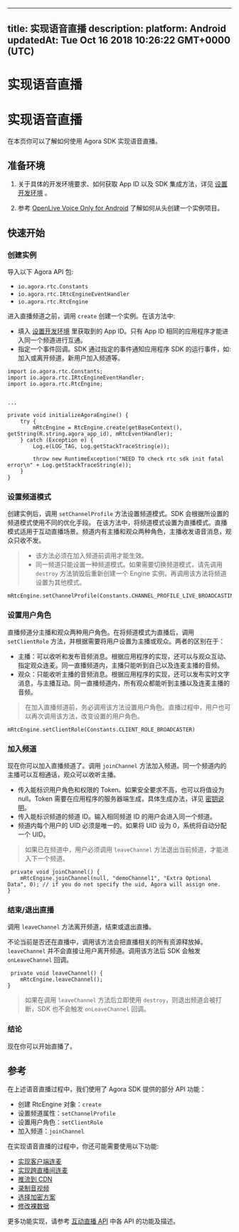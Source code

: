 
---
title: 实现语音直播
description: 
platform: Android
updatedAt: Tue Oct 16 2018 10:26:22 GMT+0000 (UTC)
---
# 实现语音直播
# 实现语音直播

在本页你可以了解如何使用 Agora SDK 实现语音直播。

## 准备环境

1.  关于具体的开发环境要求、如何获取 App ID 以及 SDK 集成方法，详见 [设置开发环境](../../cn/Quickstart%20Guide/android_video.md) 。

2.  参考 [OpenLive Voice Only for Android](https://github.com/AgoraIO/Basic-Audio-Broadcasting/tree/master/OpenLive-Voice-Only-Android) 了解如何从头创建一个实例项目。


## 快速开始

### 创建实例

导入以下 Agora API 包:

-   `io.agora.rtc.Constants`
-   `io.agora.rtc.IRtcEngineEventHandler`
-   `io.agora.rtc.RtcEngine`


进入直播频道之前，调用 `create` 创建一个实例。在该方法中:

-   填入 [设置开发环境](../../cn/Quickstart%20Guide/android_video.md) 里获取到的 App ID。只有 App ID 相同的应用程序才能进入同一个频道进行互通。
-   指定一个事件回调。SDK 通过指定的事件通知应用程序 SDK 的运行事件，如: 加入或离开频道，新用户加入频道等。


```
import io.agora.rtc.Constants;
import io.agora.rtc.IRtcEngineEventHandler;
import io.agora.rtc.RtcEngine;


...

private void initializeAgoraEngine() {
    try {
        mRtcEngine = RtcEngine.create(getBaseContext(), getString(R.string.agora_app_id), mRtcEventHandler);
    } catch (Exception e) {
        Log.e(LOG_TAG, Log.getStackTraceString(e));

        throw new RuntimeException("NEED TO check rtc sdk init fatal error\n" + Log.getStackTraceString(e));
    }
}
```

### 设置频道模式

创建实例后，调用 `setChannelProfile` 方法设置频道模式。SDK 会根据所设置的频道模式使用不同的优化手段。 
在该方法中，将频道模式设置为直播模式。直播模式适用于互动直播场景。频道内有主播和观众两种角色，主播收发语音消息，观众只收不发。

> - 该方法必须在加入频道前调用才能生效。
> - 同一频道只能设置一种频道模式。如果需要切换频道模式，请先调用 `destroy` 方法销毁后重新创建一个 Engine 实例，再调用该方法将频道设置为其他模式。


```
mRtcEngine.setChannelProfile(Constants.CHANNEL_PROFILE_LIVE_BROADCASTING);
```

### 设置用户角色

直播频道分主播和观众两种用户角色。在将频道模式为直播后，调用 `setClientRole` 方法，并根据需要将用户设置为主播或观众。两者的区别在于：

-   主播：可以收听和发布音频消息。根据应用程序的实现，还可以与观众互动、指定观众连麦。同一直播频道内，主播只能听到自己以及连麦主播的音频。
-   观众：只能收听主播的音频消息。根据应用程序的实现，还可以发布实时文字消息，与主播互动。同一直播频道内，所有观众都能听到主播以及连麦主播的音频。

> 在加入直播频道前，务必调用该方法设置用户角色。直播过程中，用户也可以再次调用该方法，改变设置的用户角色。

```
mRtcEngine.setClientRole(Constants.CLIENT_ROLE_BROADCASTER)
```

### 加入频道

现在你可以加入直播频道了。调用 `joinChannel` 方法加入频道。同一个频道内的主播可以互相通话，观众可以收听主播。

-   传入能标识用户角色和权限的 Token。如果安全要求不高，也可以将值设为 null。Token 需要在应用程序的服务器端生成，具体生成办法，详见 [密钥说明](../../cn/Agora%20Platform/token.md)。
-   传入能标识频道的频道 ID。输入相同频道 ID 的用户会进入同一个频道。
-   频道内每个用户的 UID 必须是唯一的。如果将 UID 设为 0，系统将自动分配一个 UID。

> 如果已在频道中，用户必须调用 `leaveChannel` 方法退出当前频道，才能进入下一个频道。

```
 private void joinChannel() {
    mRtcEngine.joinChannel(null, "demoChannel1", "Extra Optional Data", 0); // if you do not specify the uid, Agora will assign one.
}
```

### 结束/退出直播

调用 `leaveChannel` 方法离开频道，结束或退出直播。

不论当前是否还在直播中，调用该方法会把直播相关的所有资源释放掉。`leaveChannel` 并不会直接让用户离开频道。调用该方法后 SDK 会触发 `onLeaveChannel` 回调。

```
 private void leaveChannel() {
    mRtcEngine.leaveChannel();
}
```

> 如果在调用 `leaveChannel` 方法后立即使用 `destroy`，则退出频道会被打断，SDK 也不会触发 `onLeaveChannel` 回调。

### 结论

现在你可以开始直播了。

## 参考

在上述语音直播过程中，我们使用了 Agora SDK 提供的部分 API 功能：

-   创建 RtcEngine 对象：`create`
-   设置频道属性：`setChannelProfile`
-   设置用户角色：`setClientRole`
-   加入频道：`joinChannel`


在实现语音直播的过程中，你还可能需要使用以下功能:

-   [实现客户端连麦](../../cn/Quickstart%20Guide/hostin_android.md)
-   [实现跨直播间连麦](../../cn/Quickstart%20Guide/hostin_crosschannel_android.md)
-   [推流到 CDN](../../cn/Quickstart%20Guide/push_stream_android.md)
-   [录制音视频](../../cn/Quickstart%20Guide/recording_voice_video.md)
-   [选择加密方案](../../cn/Quickstart%20Guide/encryption_android_agora.md)
-   [修改裸数据](../../cn/Quickstart%20Guide/rawdata_android.md)

更多功能实现，请参考 [互动直播 API](https://docs.agora.io/cn/Interactive%20Broadcast/API%20Reference/java/index.html) 中各 API 的功能及描述。

